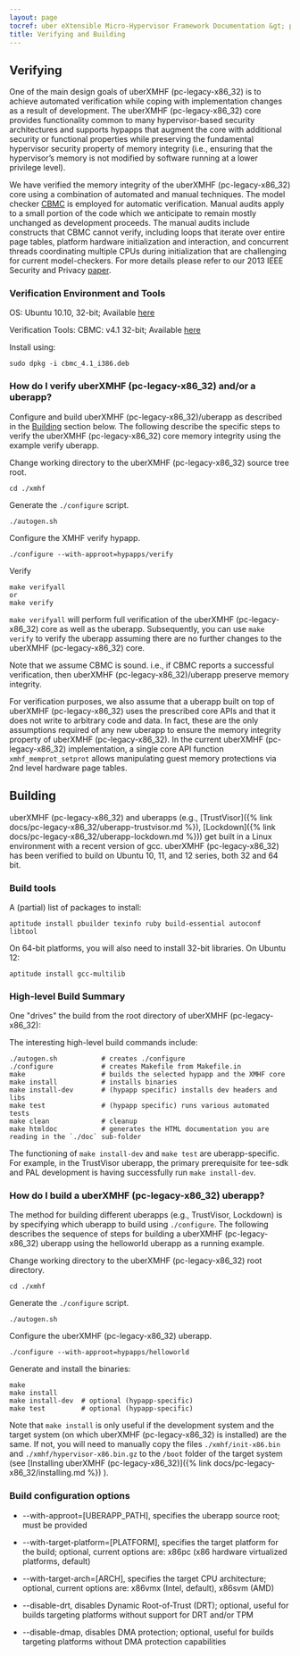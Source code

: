 ```yaml
---
layout: page
tocref: uber eXtensible Micro-Hypervisor Framework Documentation &gt; pc-legacy-x86_32 
title: Verifying and Building
---
```


## Verifying

One of the main design goals of uberXMHF (pc-legacy-x86_32) is to achieve 
automated verification
while coping with implementation changes as a result of development.
The uberXMHF (pc-legacy-x86_32) core provides functionality common to many hypervisor-based 
security architectures and supports hypapps that augment the core with
additional security or functional properties while preserving the 
fundamental hypervisor security property of memory integrity 
(i.e., ensuring that the hypervisor’s memory is not modified by 
software running at a lower privilege level).

We have verified the memory integrity of the uberXMHF (pc-legacy-x86_32) core
using a combination of automated and manual techniques.
The model checker [CBMC](http://www.cprover.org/cbmc) is employed for 
automatic verification.
Manual audits apply to a small portion of the code which we anticipate 
to remain mostly unchanged as
development proceeds. The manual audits include constructs
that CBMC cannot verify, including loops that iterate over
entire page tables, platform hardware initialization and interaction,
and concurrent threads coordinating multiple CPUs during initialization
that are challenging for current model-checkers. For more details
please refer to our 2013 IEEE Security and Privacy [paper](http://hypcode.org/paper-xmhf-IEEES&P-2013.pdf).

### Verification Environment and Tools

OS: Ubuntu 10.10, 32-bit; Available [here](http://old-releases.ubuntu.com/releases/maverick/ubuntu-10.10-desktop-i386.iso)

Verification Tools: 
CBMC: v4.1 32-bit; Available [here](http://www.cprover.org/cbmc/download/cbmc_4.1_i386.deb)

Install using: 

	sudo dpkg -i cbmc_4.1_i386.deb


### How do I verify uberXMHF (pc-legacy-x86_32) and/or a uberapp?

Configure and build uberXMHF (pc-legacy-x86_32)/uberapp as described in 
the [Building](#building)
section below. The following describe the specific steps to verify the 
uberXMHF (pc-legacy-x86_32) core memory integrity using the example 
verify uberapp.

Change working directory to the uberXMHF (pc-legacy-x86_32) source tree root.

    cd ./xmhf

Generate the `./configure` script.

    ./autogen.sh

Configure the XMHF verify hypapp.

    ./configure --with-approot=hypapps/verify 

Verify
	
	make verifyall
	or
	make verify
	
`make verifyall` will perform full verification of the 
uberXMHF (pc-legacy-x86_32) core
as well as the uberapp. Subsequently, you can use `make verify` to 
verify the uberapp assuming there are no further changes to the 
uberXMHF (pc-legacy-x86_32) core.

Note that we assume CBMC is sound. i.e., if CBMC
reports a successful verification, then uberXMHF (pc-legacy-x86_32)/uberapp 
preserve 
memory integrity.

For verification purposes, we also assume that a uberapp built on top 
of uberXMHF (pc-legacy-x86_32) uses the prescribed core APIs and that 
it does not write to arbitrary
code and data. In fact, these are the only assumptions
required of any new uberapp to ensure the memory integrity
property of uberXMHF (pc-legacy-x86_32). 
In the current uberXMHF (pc-legacy-x86_32) implementation, a single 
core API function `xmhf_memprot_setprot`
allows manipulating guest memory protections
via 2nd level hardware page tables. 


<a name="building"></a>
## Building

uberXMHF (pc-legacy-x86_32) and uberapps (e.g., [TrustVisor]({% link docs/pc-legacy-x86_32/uberapp-trustvisor.md %}), 
[Lockdown]({% link docs/pc-legacy-x86_32/uberapp-lockdown.md %})) get built 
in a Linux environment with 
a recent version of gcc. uberXMHF (pc-legacy-x86_32) has been verified to 
build on Ubuntu 10, 11, and 12 series, both 32 and 64 bit.


### Build tools

A (partial) list of packages to install:

    aptitude install pbuilder texinfo ruby build-essential autoconf libtool

On 64-bit platforms, you will also need to install 32-bit
libraries. On Ubuntu 12:

    aptitude install gcc-multilib


### High-level Build Summary

One "drives" the build from the root directory of uberXMHF (pc-legacy-x86_32):

The interesting high-level build commands include:

    ./autogen.sh           # creates ./configure
    ./configure            # creates Makefile from Makefile.in
    make                   # builds the selected hypapp and the XMHF core
    make install           # installs binaries
    make install-dev       # (hypapp specific) installs dev headers and libs
    make test              # (hypapp specific) runs various automated tests
    make clean             # cleanup
	make htmldoc		   # generates the HTML documentation you are reading in the `./doc` sub-folder

The functioning of `make install-dev` and `make test` are
uberapp-specific. For example, in the TrustVisor uberapp, the primary prerequisite
for tee-sdk and PAL development is having successfully run 
`make install-dev`.


### How do I build a uberXMHF (pc-legacy-x86_32) uberapp?

The method for building different uberapps (e.g., TrustVisor,
Lockdown) is by specifying which uberapp to build using `./configure`.
The following describes the sequence of steps for building a 
uberXMHF (pc-legacy-x86_32) uberapp using the helloworld 
uberapp as a running example.


Change working directory to the uberXMHF (pc-legacy-x86_32) root directory.

    cd ./xmhf

Generate the `./configure` script.

    ./autogen.sh

Configure the uberXMHF (pc-legacy-x86_32) uberapp.

    ./configure --with-approot=hypapps/helloworld
   
Generate and install the binaries:

    make
    make install
    make install-dev  # optional (hypapp-specific)
    make test         # optional (hypapp-specific)

Note that `make install` is only useful if the development system and 
the target system (on which uberXMHF (pc-legacy-x86_32) is installed) are 
the same. If not, 
you will need to manually copy the files `./xmhf/init-x86.bin` 
and `./xmhf/hypervisor-x86.bin.gz` to the `/boot` folder of the
target system (see [Installing uberXMHF (pc-legacy-x86_32)]({% link docs/pc-legacy-x86_32/installing.md %}) ).  


### Build configuration options

* --with-approot=[UBERAPP_PATH], specifies the uberapp source root; must be provided

* --with-target-platform=[PLATFORM], specifies the target platform for the build; 
optional, current options are: x86pc (x86 hardware virtualized platforms, default)

* --with-target-arch=[ARCH], specifies the target CPU architecture; 
optional, current options are: x86vmx (Intel, default), x86svm (AMD)

* --disable-drt, disables Dynamic Root-of-Trust (DRT); optional, useful for builds 
targeting platforms without support for DRT and/or TPM

* --disable-dmap, disables DMA protection; optional, useful for builds targeting 
platforms without DMA protection capabilities
